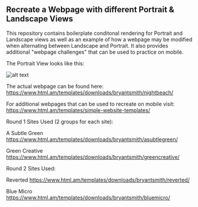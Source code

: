 ## Recreate a Webpage with different Portrait & Landscape Views

This repository contains boilerplate conditonal rendering for Portrait and Landscape views as well as an example of how a webpage may be modified when alternating between Landscape and Portrait. It also provides additional "webpage challenges" that can be used to practice on mobile. 

The Portrait View looks like this:

![alt text][logo]

[logo]: /Users/matt/Desktop/reactnativeportraitandlandscape/Portrait.png

The actual webpage can be found here:
https://www.html.am/templates/downloads/bryantsmith/nightbeach/

For additional webpages that can be used to recreate on mobile visit: https://www.html.am/templates/simple-website-templates/

Round 1 Sites Used (2 groups for each site): 

A Subtle Green
https://www.html.am/templates/downloads/bryantsmith/asubtlegreen/

Green Creative
https://www.html.am/templates/downloads/bryantsmith/greencreative/


Round 2 Sites Used: 

Reverted
https://www.html.am/templates/downloads/bryantsmith/reverted/

Blue Micro
https://www.html.am/templates/downloads/bryantsmith/bluemicro/


